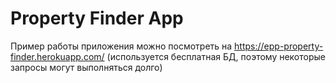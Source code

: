 # Property Finder App

Пример работы приложения можно посмотреть на https://epp-property-finder.herokuapp.com/ (используется бесплатная БД, поэтому некоторые запросы могут выполняться долго)
